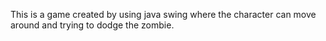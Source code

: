 This is a game created by using java swing where the character can move around and trying to dodge the zombie.
